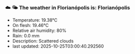 ### ☁️ 🌤️  The weather in Florianópolis is: Florianópolis

- Temperature: 19.38°C
- On flesh: 19.46°C
- Relative air humidity: 80%
- Rain: 0.0 mm
- Description: Scattered clouds
- last updated: 2025-10-25T03:00:40.292560
